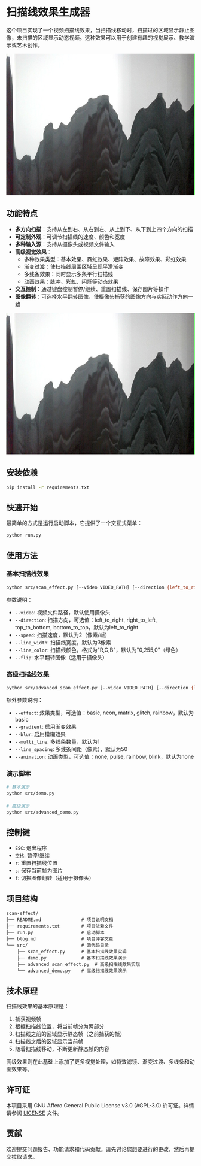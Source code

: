 # 扫描线效果生成器

这个项目实现了一个视频扫描线效果，当扫描线移动时，扫描过的区域显示静止图像，未扫描的区域显示动态视频。这种效果可以用于创建有趣的视觉展示、教学演示或艺术创作。

![扫描线效果示例](https://github.com/wangqiqi/interesting_assets/raw/main/images/effect.jpg)

## 功能特点

- **多方向扫描**：支持从左到右、从右到左、从上到下、从下到上四个方向的扫描
- **可定制外观**：可调节扫描线的速度、颜色和宽度
- **多种输入源**：支持从摄像头或视频文件输入
- **高级视觉效果**：
  - 多种效果类型：基本效果、霓虹效果、矩阵效果、故障效果、彩虹效果
  - 渐变过渡：使扫描线周围区域呈现平滑渐变
  - 多线条效果：同时显示多条平行扫描线
  - 动画效果：脉冲、彩虹、闪烁等动态效果
- **交互控制**：通过键盘控制暂停/继续、重置扫描线、保存图片等操作
- **图像翻转**：可选择水平翻转图像，使摄像头捕获的图像方向与实际动作方向一致

![高级效果示例](https://github.com/wangqiqi/interesting_assets/raw/main/images/effect.jpg)

## 安装依赖

```bash
pip install -r requirements.txt
```

## 快速开始

最简单的方式是运行启动脚本，它提供了一个交互式菜单：

```bash
python run.py
```

## 使用方法

### 基本扫描线效果

```bash
python src/scan_effect.py [--video VIDEO_PATH] [--direction {left_to_right,right_to_left,top_to_bottom,bottom_to_top}] [--speed SPEED] [--line_width LINE_WIDTH] [--line_color LINE_COLOR] [--flip]
```

参数说明：
- `--video`: 视频文件路径，默认使用摄像头
- `--direction`: 扫描方向，可选值：left_to_right, right_to_left, top_to_bottom, bottom_to_top，默认为left_to_right
- `--speed`: 扫描速度，默认为2（像素/帧）
- `--line_width`: 扫描线宽度，默认为3像素
- `--line_color`: 扫描线颜色，格式为"R,G,B"，默认为"0,255,0"（绿色）
- `--flip`: 水平翻转图像（适用于摄像头）

### 高级扫描线效果

```bash
python src/advanced_scan_effect.py [--video VIDEO_PATH] [--direction {left_to_right,right_to_left,top_to_bottom,bottom_to_top}] [--speed SPEED] [--line_width LINE_WIDTH] [--line_color LINE_COLOR] [--effect {basic,neon,matrix,glitch,rainbow}] [--gradient] [--blur] [--multi_line MULTI_LINE] [--line_spacing LINE_SPACING] [--animation {none,pulse,rainbow,blink}] [--flip]
```

额外参数说明：
- `--effect`: 效果类型，可选值：basic, neon, matrix, glitch, rainbow，默认为basic
- `--gradient`: 启用渐变效果
- `--blur`: 启用模糊效果
- `--multi_line`: 多线条数量，默认为1
- `--line_spacing`: 多线条间距（像素），默认为50
- `--animation`: 动画类型，可选值：none, pulse, rainbow, blink，默认为none

### 演示脚本

```bash
# 基本演示
python src/demo.py

# 高级演示
python src/advanced_demo.py
```

## 控制键

- `ESC`: 退出程序
- `空格`: 暂停/继续
- `r`: 重置扫描线位置
- `s`: 保存当前帧为图片
- `f`: 切换图像翻转（适用于摄像头）

## 项目结构

```
scan-effect/
├── README.md               # 项目说明文档
├── requirements.txt        # 项目依赖文件
├── run.py                  # 启动脚本
├── blog.md                 # 项目博客文章
└── src/                    # 源代码目录
    ├── scan_effect.py      # 基本扫描线效果实现
    ├── demo.py             # 基本扫描线效果演示
    ├── advanced_scan_effect.py  # 高级扫描线效果实现
    └── advanced_demo.py    # 高级扫描线效果演示
```

## 技术原理

扫描线效果的基本原理是：
1. 捕获视频帧
2. 根据扫描线位置，将当前帧分为两部分
3. 扫描线之前的区域显示静态帧（之前捕获的帧）
4. 扫描线之后的区域显示当前帧
5. 随着扫描线移动，不断更新静态帧的内容

高级效果则在此基础上添加了更多视觉处理，如特效滤镜、渐变过渡、多线条和动画效果等。

## 许可证

本项目采用 GNU Affero General Public License v3.0 (AGPL-3.0) 许可证。详情请参阅 [LICENSE](LICENSE) 文件。

## 贡献

欢迎提交问题报告、功能请求和代码贡献。请先讨论您想要进行的更改，然后再提交拉取请求。 